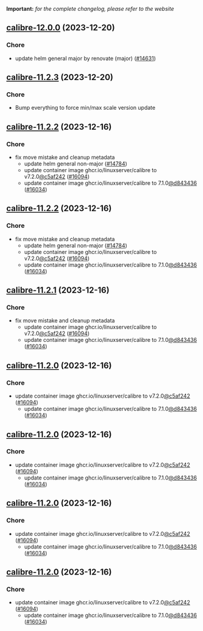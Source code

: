 **Important:**
*for the complete changelog, please refer to the website*




## [calibre-12.0.0](https://github.com/truecharts/charts/compare/calibre-11.2.3...calibre-12.0.0) (2023-12-20)

### Chore

- update helm general major by renovate (major) ([#14631](https://github.com/truecharts/charts/issues/14631))
  
  


## [calibre-11.2.3](https://github.com/truecharts/charts/compare/calibre-11.2.2...calibre-11.2.3) (2023-12-20)

### Chore

- Bump everything to force min/max scale version update
  
  


## [calibre-11.2.2](https://github.com/truecharts/charts/compare/calibre-11.1.37...calibre-11.2.2) (2023-12-16)

### Chore

- fix move mistake and cleanup metadata
  - update helm general non-major ([#14784](https://github.com/truecharts/charts/issues/14784))
  - update container image ghcr.io/linuxserver/calibre to v7.2.0[@c5af242](https://github.com/c5af242) ([#16094](https://github.com/truecharts/charts/issues/16094))
  - update container image ghcr.io/linuxserver/calibre to 7.1.0[@d843436](https://github.com/d843436) ([#16034](https://github.com/truecharts/charts/issues/16034))
  
  


## [calibre-11.2.2](https://github.com/truecharts/charts/compare/calibre-11.1.37...calibre-11.2.2) (2023-12-16)

### Chore

- fix move mistake and cleanup metadata
  - update helm general non-major ([#14784](https://github.com/truecharts/charts/issues/14784))
  - update container image ghcr.io/linuxserver/calibre to v7.2.0[@c5af242](https://github.com/c5af242) ([#16094](https://github.com/truecharts/charts/issues/16094))
  - update container image ghcr.io/linuxserver/calibre to 7.1.0[@d843436](https://github.com/d843436) ([#16034](https://github.com/truecharts/charts/issues/16034))
  
  


## [calibre-11.2.1](https://github.com/truecharts/charts/compare/calibre-11.1.37...calibre-11.2.1) (2023-12-16)

### Chore

- fix move mistake and cleanup metadata
  - update container image ghcr.io/linuxserver/calibre to v7.2.0[@c5af242](https://github.com/c5af242) ([#16094](https://github.com/truecharts/charts/issues/16094))
  - update container image ghcr.io/linuxserver/calibre to 7.1.0[@d843436](https://github.com/d843436) ([#16034](https://github.com/truecharts/charts/issues/16034))
  
  


## [calibre-11.2.0](https://github.com/truecharts/charts/compare/calibre-11.1.37...calibre-11.2.0) (2023-12-16)

### Chore

- update container image ghcr.io/linuxserver/calibre to v7.2.0[@c5af242](https://github.com/c5af242) ([#16094](https://github.com/truecharts/charts/issues/16094))
  - update container image ghcr.io/linuxserver/calibre to 7.1.0[@d843436](https://github.com/d843436) ([#16034](https://github.com/truecharts/charts/issues/16034))
  
  


## [calibre-11.2.0](https://github.com/truecharts/charts/compare/calibre-11.1.37...calibre-11.2.0) (2023-12-16)

### Chore

- update container image ghcr.io/linuxserver/calibre to v7.2.0[@c5af242](https://github.com/c5af242) ([#16094](https://github.com/truecharts/charts/issues/16094))
  - update container image ghcr.io/linuxserver/calibre to 7.1.0[@d843436](https://github.com/d843436) ([#16034](https://github.com/truecharts/charts/issues/16034))
  
  


## [calibre-11.2.0](https://github.com/truecharts/charts/compare/calibre-11.1.37...calibre-11.2.0) (2023-12-16)

### Chore

- update container image ghcr.io/linuxserver/calibre to v7.2.0[@c5af242](https://github.com/c5af242) ([#16094](https://github.com/truecharts/charts/issues/16094))
  - update container image ghcr.io/linuxserver/calibre to 7.1.0[@d843436](https://github.com/d843436) ([#16034](https://github.com/truecharts/charts/issues/16034))
  
  


## [calibre-11.2.0](https://github.com/truecharts/charts/compare/calibre-11.1.37...calibre-11.2.0) (2023-12-16)

### Chore

- update container image ghcr.io/linuxserver/calibre to v7.2.0[@c5af242](https://github.com/c5af242) ([#16094](https://github.com/truecharts/charts/issues/16094))
  - update container image ghcr.io/linuxserver/calibre to 7.1.0[@d843436](https://github.com/d843436) ([#16034](https://github.com/truecharts/charts/issues/16034))
  
  



